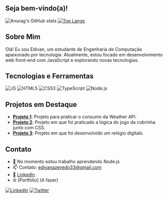 ## Seja bem-vindo(a)!

<!-- Banner -->

<!-- Stats -->
![Anurag's GitHub stats](https://github-readme-stats.vercel.app/api?username=EdivanAzevedo&show_icons=true&theme=dark)
[![Top Langs](https://github-readme-stats.vercel.app/api/top-langs/?username=EdivanAzevedo&show_icons=true&theme=dark)](https://github.com/EdivanAzevedo/github-readme-stats)

## Sobre Mim
Olá! Eu sou Edivan, um estudante de Engenharia de Computação apaixonado por tecnologia. Atualmente, estou focado em desenvolvimento web front-end com JavaScript e explorando novas tecnologias.

## Tecnologias e Ferramentas
![JS](https://img.shields.io/badge/JavaScript-F7DF1E?style=for-the-badge&logo=javascript&logoColor=black)
![HTML5](https://img.shields.io/badge/HTML5-E34F26?style=for-the-badge&logo=html5&logoColor=white)
![CSS3](https://img.shields.io/badge/CSS3-1572B6?style=for-the-badge&logo=css3&logoColor=white)
![TypeScript](https://img.shields.io/badge/TypeScript-007ACC?style=for-the-badge&logo=typescript&logoColor=white)
![Node.js](https://img.shields.io/badge/Node.js-43853d?style=for-the-badge&logo=node.js&logoColor=white)

## Projetos em Destaque
- [**Projeto 1**]([https://github.com/EdivanAzevedo/projeto1](https://github.com/EdivanAzevedo/ProjetoClima)): Projeto para praticar o consumo da Weather API.
- [**Projeto 2**]([https://github.com/EdivanAzevedo/projeto2](https://github.com/EdivanAzevedo/gameCobrinha)): Projeto em que foi praticado a lógica do jogo da cobrinha junto com CSS.
- [**Projeto 3**]([https://github.com/EdivanAzevedo/projeto3](https://github.com/EdivanAzevedo/Relogio)): Projeto em que foi desenvolvido um relógio digitals.

## Contato
- 🌱 No momento estou trabalho aprendendo Node.js
- 📫 Contato: [edivanazevedo33@gmail.com](mailto:edivanazevedo33@gmail.com)
- 💼 [LinkedIn]([https://www.linkedin.com/in/edivanazevedo](https://www.linkedin.com/in/edivan-azevedo-08b25126a/))
- 🌐 [Portfólio] (A fazer)

<!-- Badges de redes sociais -->
[![LinkedIn](https://img.shields.io/badge/LinkedIn-0077B5?style=for-the-badge&logo=linkedin&logoColor=white)](https://www.linkedin.com/in/edivanazevedo)
[![Twitter](https://img.shields.io/badge/Twitter-1DA1F2?style=for-the-badge&logo=twitter&logoColor=white)](https://twitter.com/edivanazevedo)
